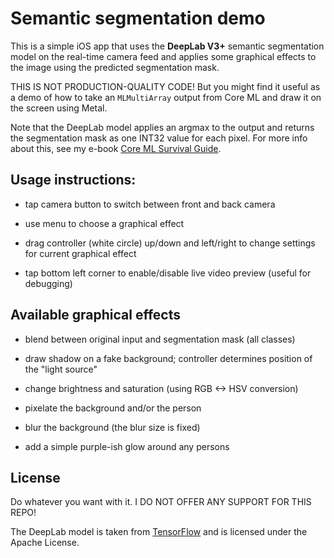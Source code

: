 # Semantic segmentation demo

This is a simple iOS app that uses the **DeepLab V3+** semantic segmentation model on the real-time camera feed and applies some graphical effects to the image using the predicted segmentation mask.

THIS IS NOT PRODUCTION-QUALITY CODE! But you might find it useful as a demo of how to take an `MLMultiArray` output from Core ML and draw it on the screen using Metal.

Note that the DeepLab model applies an argmax to the output and returns the segmentation mask as one INT32 value for each pixel. For more info about this, see my e-book [Core ML Survival Guide](http://leanpub.com/coreml-survival-guide).

## Usage instructions:

- tap camera button to switch between front and back camera

- use menu to choose a graphical effect

- drag controller (white circle) up/down and left/right to change settings for current graphical effect

- tap bottom left corner to enable/disable live video preview (useful for debugging)

## Available graphical effects

- blend between original input and segmentation mask (all classes)

- draw shadow on a fake background; controller determines position of the "light source"

- change brightness and saturation (using RGB <-> HSV conversion)

- pixelate the background and/or the person

- blur the background (the blur size is fixed)

- add a simple purple-ish glow around any persons

## License

Do whatever you want with it. I DO NOT OFFER ANY SUPPORT FOR THIS REPO!

The DeepLab model is taken from [TensorFlow](https://github.com/tensorflow/models/tree/master/research/deeplab) and is licensed under the Apache License.
